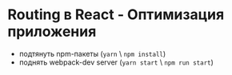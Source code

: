 # Routing в React - Оптимизация приложения
* подтянуть npm-пакеты (`yarn` \ `npm install`)
* поднять webpack-dev server (`yarn start` \ `npm run start`)